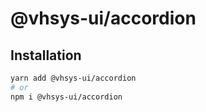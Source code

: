 # @vhsys-ui/accordion



## Installation

```sh
yarn add @vhsys-ui/accordion
# or
npm i @vhsys-ui/accordion
```
